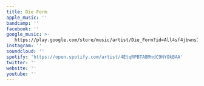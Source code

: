 ```yaml
---
title: Die Form
apple_music: ''
bandcamp: ''
facebook: ''
google_music: >-
   https://play.google.com/store/music/artist/Die_Form?id=All4sf4jbwns7xhujqhh77ytttm
instagram: ''
soundcloud: ''
spotify: 'https://open.spotify.com/artist/4EtqRPBTABMndC9NYOkBAA'
twitter: ''
website: ''
youtube: ''
---
```


